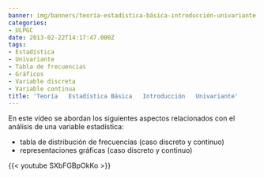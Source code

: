 ```yaml
---
banner: img/banners/teoría-estadística-básica-introducción-univariante.jpg
categories:
- ULPGC
date: 2013-02-22T14:17:47.000Z
tags:
- Estadística
- Univariante
- Tabla de frecuencias
- Gráficos
- Variable discreta
- Variable continua
title: 'Teoría   Estadística Básica   Introducción   Univariante'
---
```


En este vídeo se abordan los siguientes aspectos relacionados con el análisis de una variable estadística:
- tabla de distribución de frecuencias (caso discreto y continuo)
- representaciones gráficas (caso discreto y continuo)

{{< youtube SXbFGBpOkKo >}}
